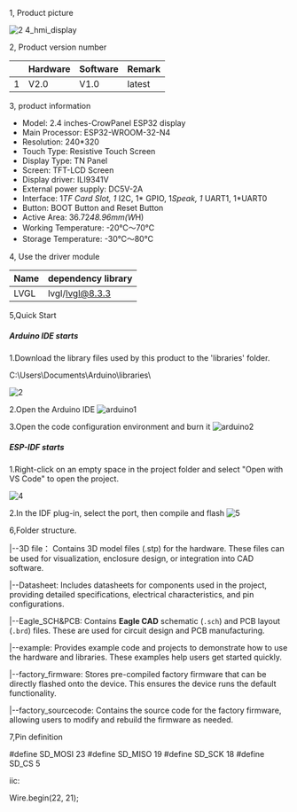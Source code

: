 1, Product picture

![2 4_hmi_display](https://github.com/user-attachments/assets/9a3e3216-009b-40fb-80df-afd17b909d3a)

2, Product version number

|      | Hardware | Software | Remark |
| ---- | -------- | -------- | ------ |
| 1    | V2.0     | V1.0     | latest |

3, product information

- Model: 2.4 inches-CrowPanel ESP32 display
- Main Processor: ESP32-WROOM-32-N4
- Resolution: 240*320
- Touch Type: Resistive Touch Screen
- Display Type: TN Panel
- Screen: TFT-LCD Screen
- Display driver: ILI9341V
- External power supply: DC5V-2A
- Interface: 1*TF Card Slot, 1* I2C, 1* GPIO, 1*Speak, 1* UART1, 1*UART0
- Button: BOOT Button and Reset Button
- Active Area: 36.72*48.96mm(W*H)
- Working Temperature: -20℃～70℃
- Storage Temperature: -30℃～80℃

4, Use the driver module

| Name | dependency library |
| ---- | ------------------ |
| LVGL | lvgl/lvgl@8.3.3    |

5,Quick Start

##### Arduino IDE starts

1.Download the library files used by this product to the 'libraries' folder.

C:\Users\Documents\Arduino\libraries\

![2](https://github.com/user-attachments/assets/86c568bb-3921-4a07-ae91-62d7ce752e50)



2.Open the Arduino IDE
![arduino1](https://github.com/user-attachments/assets/53a44b6e-cf7e-4a7d-8f2d-00c37cb20729)



3.Open the code configuration environment and burn it
![arduino2](https://github.com/user-attachments/assets/e478382b-985e-492d-ab27-11ebc96a9724)



##### ESP-IDF starts

1.Right-click on an empty space in the project folder and select "Open with VS Code" to open the project.



![4](https://github.com/user-attachments/assets/a842ad62-ed8b-49c0-bfda-ee39102da467)

2.In the IDF plug-in, select the port, then compile and flash
![5](https://github.com/user-attachments/assets/76b6182f-0998-4496-920d-d262a5142df3)



6,Folder structure.

|--3D file： Contains 3D model files (.stp) for the hardware. These files can be used for visualization, enclosure design, or integration into CAD software.

|--Datasheet: Includes datasheets for components used in the project, providing detailed specifications, electrical characteristics, and pin configurations.

|--Eagle_SCH&PCB: Contains **Eagle CAD** schematic (`.sch`) and PCB layout (`.brd`) files. These are used for circuit design and PCB manufacturing.

|--example: Provides example code and projects to demonstrate how to use the hardware and libraries. These examples help users get started quickly.

|--factory_firmware: Stores pre-compiled factory firmware that can be directly flashed onto the device. This ensures the device runs the default functionality.

|--factory_sourcecode: Contains the source code for the factory firmware, allowing users to modify and rebuild the firmware as needed.

7,Pin definition

#define SD_MOSI 23
#define SD_MISO 19
#define SD_SCK 18
#define SD_CS 5

iic:

  Wire.begin(22, 21);
